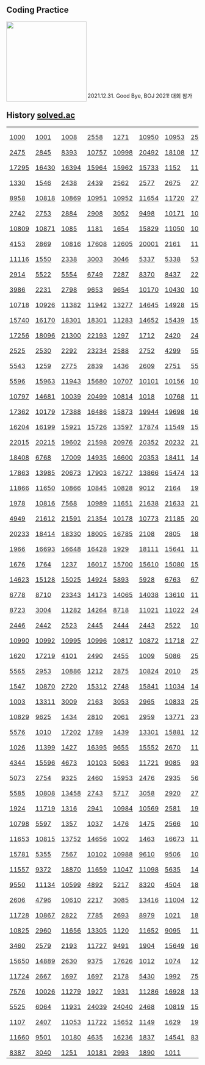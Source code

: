 ## Coding Practice

<img align='left' src="http://mazassumnida.wtf/api/v2/generate_badge?boj=ket0804" height="210">
</br></br></br></br></br></br></br></br></br></br>

2021.12.31. Good Bye, BOJ 2021! 대회 참가

## History <a href="https://solved.ac/profile/ket0804"> solved.ac

<table>
<tr>
   <td>
      <a href="https://www.acmicpc.net/problem/1000">
          <img src="https://static.solved.ac/tier_small/1.svg" height="14">
          1000
      </a>
   </td>
   <td>
      <a href="https://www.acmicpc.net/problem/1001">
          <img src="https://static.solved.ac/tier_small/1.svg" height="14">
          1001
      </a>
   </td>
   <td>
      <a href="https://www.acmicpc.net/problem/1008">
          <img src="https://static.solved.ac/tier_small/1.svg" height="14">
          1008
      </a>
   </td>
   <td>
      <a href="https://www.acmicpc.net/problem/2558">
          <img src="https://static.solved.ac/tier_small/1.svg" height="14">
          2558
      </a>
   </td>
   <td>
      <a href="https://www.acmicpc.net/problem/1271">
          <img src="https://static.solved.ac/tier_small/1.svg" height="14">
          1271
      </a>
   </td>
   <td>
      <a href="https://www.acmicpc.net/problem/10950">
          <img src="https://static.solved.ac/tier_small/3.svg" height="14">
          10950
      </a>
   </td>
   <td>
      <a href="https://www.acmicpc.net/problem/10953">
          <img src="https://static.solved.ac/tier_small/4.svg" height="14">
          10953
      </a>
   </td>
   <td>
      <a href="https://www.acmicpc.net/problem/2557">
          <img src="https://static.solved.ac/tier_small/1.svg" height="14">
          2557
      </a>
   </td>
</tr>
<tr>
   <td>
      <a href="https://www.acmicpc.net/problem/2475">
          <img src="https://static.solved.ac/tier_small/1.svg" height="14">
          2475
      </a>
   </td>
   <td>
      <a href="https://www.acmicpc.net/problem/2845">
          <img src="https://static.solved.ac/tier_small/1.svg" height="14">
          2845
      </a>
   </td>
   <td>
      <a href="https://www.acmicpc.net/problem/8393">
          <img src="https://static.solved.ac/tier_small/1.svg" height="14">
          8393
      </a>
   </td>
   <td>
      <a href="https://www.acmicpc.net/problem/10757">
          <img src="https://static.solved.ac/tier_small/1.svg" height="14">
          10757
      </a>
   </td>
   <td>
      <a href="https://www.acmicpc.net/problem/10998">
          <img src="https://static.solved.ac/tier_small/1.svg" height="14">
          10998
      </a>
   </td>
   <td>
      <a href="https://www.acmicpc.net/problem/20492">
          <img src="https://static.solved.ac/tier_small/1.svg" height="14">
          20492
      </a>
   </td>
   <td>
      <a href="https://www.acmicpc.net/problem/18108">
          <img src="https://static.solved.ac/tier_small/1.svg" height="14">
          18108
      </a>
   </td>
   <td>
      <a href="https://www.acmicpc.net/problem/17496">
          <img src="https://static.solved.ac/tier_small/1.svg" height="14">
          17496
      </a>
   </td>
</tr>
<tr>
   <td>
      <a href="https://www.acmicpc.net/problem/17295">
          <img src="https://static.solved.ac/tier_small/1.svg" height="14">
          17295
      </a>
   </td>
   <td>
      <a href="https://www.acmicpc.net/problem/16430">
          <img src="https://static.solved.ac/tier_small/1.svg" height="14">
          16430
      </a>
   </td>
   <td>
      <a href="https://www.acmicpc.net/problem/16394">
          <img src="https://static.solved.ac/tier_small/1.svg" height="14">
          16394
      </a>
   </td>
   <td>
      <a href="https://www.acmicpc.net/problem/15964">
          <img src="https://static.solved.ac/tier_small/1.svg" height="14">
          15964
      </a>
   </td>
   <td>
      <a href="https://www.acmicpc.net/problem/15962">
          <img src="https://static.solved.ac/tier_small/1.svg" height="14">
          15962
      </a>
   </td>
   <td>
      <a href="https://www.acmicpc.net/problem/15733">
          <img src="https://static.solved.ac/tier_small/1.svg" height="14">
          15733
      </a>
   </td>
   <td>
      <a href="https://www.acmicpc.net/problem/1152">
          <img src="https://static.solved.ac/tier_small/4.svg" height="14">
          1152
      </a>
   </td>
   <td>
      <a href="https://www.acmicpc.net/problem/1157">
          <img src="https://static.solved.ac/tier_small/5.svg" height="14">
          1157
      </a>
   </td>
</tr>
 <tr>
   <td>
      <a href="https://www.acmicpc.net/problem/1330">
          <img src="https://static.solved.ac/tier_small/2.svg" height="14">
          1330
      </a>
   </td>
   <td>
      <a href="https://www.acmicpc.net/problem/1546">
          <img src="https://static.solved.ac/tier_small/5.svg" height="14">
          1546
      </a>
   </td>
   <td>
      <a href="https://www.acmicpc.net/problem/2438">
          <img src="https://static.solved.ac/tier_small/3.svg" height="14">
          2438
      </a>
   </td>
   <td>
      <a href="https://www.acmicpc.net/problem/2439">
          <img src="https://static.solved.ac/tier_small/3.svg" height="14">
          2439
      </a>
   </td>
   <td>
      <a href="https://www.acmicpc.net/problem/2562">
          <img src="https://static.solved.ac/tier_small/4.svg" height="14">
          2562
      </a>
   </td>
   <td>
      <a href="https://www.acmicpc.net/problem/2577">
          <img src="https://static.solved.ac/tier_small/4.svg" height="14">
          2577
      </a>
   </td>
   <td>
      <a href="https://www.acmicpc.net/problem/2675">
          <img src="https://static.solved.ac/tier_small/4.svg" height="14">
          2675
      </a>
   </td>
   <td>
      <a href="https://www.acmicpc.net/problem/2739">
          <img src="https://static.solved.ac/tier_small/3.svg" height="14">
          2739
      </a>
   </td>
</tr>
<tr>
   <td>
      <a href="https://www.acmicpc.net/problem/8958">
          <img src="https://static.solved.ac/tier_small/4.svg" height="14">
          8958
      </a>
   </td>
   <td>
      <a href="https://www.acmicpc.net/problem/10818">
          <img src="https://static.solved.ac/tier_small/3.svg" height="14">
          10818
      </a>
   </td>
   <td>
      <a href="https://www.acmicpc.net/problem/10869">
          <img src="https://static.solved.ac/tier_small/1.svg" height="14">
          10869
      </a>
   </td>
   <td>
      <a href="https://www.acmicpc.net/problem/10951">
          <img src="https://static.solved.ac/tier_small/3.svg" height="14">
          10951
      </a>
   </td>
   <td>
      <a href="https://www.acmicpc.net/problem/10952">
          <img src="https://static.solved.ac/tier_small/3.svg" height="14">
          10952
      </a>
   </td>
   <td>
      <a href="https://www.acmicpc.net/problem/11654">
          <img src="https://static.solved.ac/tier_small/1.svg" height="14">
          11654
      </a>
   </td>
   <td>
      <a href="https://www.acmicpc.net/problem/11720">
          <img src="https://static.solved.ac/tier_small/4.svg" height="14">
          11720
      </a>
   </td>
   <td>
      <a href="https://www.acmicpc.net/problem/2741">
          <img src="https://static.solved.ac/tier_small/3.svg" height="14">
          2741
      </a>
   </td>
</tr>
<tr>
   <td>
      <a href="https://www.acmicpc.net/problem/2742">
          <img src="https://static.solved.ac/tier_small/3.svg" height="14">
          2742
      </a>
   </td>
   <td>
      <a href="https://www.acmicpc.net/problem/2753">
          <img src="https://static.solved.ac/tier_small/2.svg" height="14">
          2753
      </a>
   </td>
   <td>
      <a href="https://www.acmicpc.net/problem/2884">
          <img src="https://static.solved.ac/tier_small/3.svg" height="14">
          2884
      </a>
   </td>
   <td>
      <a href="https://www.acmicpc.net/problem/2908">
          <img src="https://static.solved.ac/tier_small/4.svg" height="14">
          2908
      </a>
   </td>
   <td>
      <a href="https://www.acmicpc.net/problem/3052">
          <img src="https://static.solved.ac/tier_small/4.svg" height="14">
          3052
      </a>
   </td>
   <td>
      <a href="https://www.acmicpc.net/problem/9498">
          <img src="https://static.solved.ac/tier_small/2.svg" height="14">
          9498
      </a>
   </td>
   <td>
      <a href="https://www.acmicpc.net/problem/10171">
          <img src="https://static.solved.ac/tier_small/1.svg" height="14">
          10171
      </a>
   </td>
   <td>
      <a href="https://www.acmicpc.net/problem/10172">
          <img src="https://static.solved.ac/tier_small/1.svg" height="14">
          10172
      </a>
   </td>
</tr>
<tr>
   <td>
      <a href="https://www.acmicpc.net/problem/10809">
          <img src="https://static.solved.ac/tier_small/4.svg" height="14">
          10809
      </a>
   </td>
   <td>
      <a href="https://www.acmicpc.net/problem/10871">
          <img src="https://static.solved.ac/tier_small/3.svg" height="14">
          10871
      </a>
   </td>
   <td>
      <a href="https://www.acmicpc.net/problem/1085">
          <img src="https://static.solved.ac/tier_small/3.svg" height="14">
          1085
      </a>
   </td>
   <td>
      <a href="https://www.acmicpc.net/problem/1181">
          <img src="https://static.solved.ac/tier_small/6.svg" height="14">
          1181
      </a>
   </td>
   <td>
      <a href="https://www.acmicpc.net/problem/1654">
          <img src="https://static.solved.ac/tier_small/8.svg" height="14">
          1654
      </a>
   </td>
   <td>
      <a href="https://www.acmicpc.net/problem/15829">
          <img src="https://static.solved.ac/tier_small/4.svg" height="14">
          15829
      </a>
   </td>
   <td>
      <a href="https://www.acmicpc.net/problem/11050">
          <img src="https://static.solved.ac/tier_small/5.svg" height="14">
          11050
      </a>
   </td>
   <td>
      <a href="https://www.acmicpc.net/problem/10250">
          <img src="https://static.solved.ac/tier_small/3.svg" height="14">
          10250
      </a>
   </td>
</tr>
<tr>
   <td>
      <a href="https://www.acmicpc.net/problem/4153">
          <img src="https://static.solved.ac/tier_small/3.svg" height="14">
          4153
      </a>
   </td>
   <td>
      <a href="https://www.acmicpc.net/problem/2869">
          <img src="https://static.solved.ac/tier_small/5.svg" height="14">
          2869
      </a>
   </td>
   <td>
      <a href="https://www.acmicpc.net/problem/10816">
          <img src="https://static.solved.ac/tier_small/7.svg" height="14">
          10816
      </a>
   </td>
   <td>
      <a href="https://www.acmicpc.net/problem/17608">
          <img src="https://static.solved.ac/tier_small/4.svg" height="14">
          17608
      </a>
   </td>
   <td>
      <a href="https://www.acmicpc.net/problem/12605">
          <img src="https://static.solved.ac/tier_small/5.svg" height="14">
          12605
      </a>
   </td>
   <td>
      <a href="https://www.acmicpc.net/problem/20001">
          <img src="https://static.solved.ac/tier_small/5.svg" height="14">
          20001
      </a>
   </td>
   <td>
      <a href="https://www.acmicpc.net/problem/2161">
          <img src="https://static.solved.ac/tier_small/4.svg" height="14">
          2161
      </a>
   </td>
   <td>
      <a href="https://www.acmicpc.net/problem/1158">
          <img src="https://static.solved.ac/tier_small/6.svg" height="14">
          1158
      </a>
   </td>
</tr>
<tr>
   <td>
      <a href="https://www.acmicpc.net/problem/11116">
          <img src="https://static.solved.ac/tier_small/6.svg" height="14">
          11116
      </a>
   </td>
   <td>
      <a href="https://www.acmicpc.net/problem/1550">
          <img src="https://static.solved.ac/tier_small/1.svg" height="14">
          1550
      </a>
   </td>
   <td>
      <a href="https://www.acmicpc.net/problem/2338">
          <img src="https://static.solved.ac/tier_small/1.svg" height="14">
          2338
      </a>
   </td>
   <td>
      <a href="https://www.acmicpc.net/problem/3003">
          <img src="https://static.solved.ac/tier_small/1.svg" height="14">
          3003
      </a>
   </td>
   <td>
      <a href="https://www.acmicpc.net/problem/3046">
          <img src="https://static.solved.ac/tier_small/1.svg" height="14">
          3046
      </a>
   </td>
   <td>
      <a href="https://www.acmicpc.net/problem/5337">
          <img src="https://static.solved.ac/tier_small/1.svg" height="14">
          5337
      </a>
   </td>
   <td>
      <a href="https://www.acmicpc.net/problem/5338">
          <img src="https://static.solved.ac/tier_small/1.svg" height="14">
          5338
      </a>
   </td>
   <td>
      <a href="https://www.acmicpc.net/problem/5339">
          <img src="https://static.solved.ac/tier_small/1.svg" height="14">
          5339
      </a>
   </td>
</tr>
<tr>
   <td>
      <a href="https://www.acmicpc.net/problem/2914">
          <img src="https://static.solved.ac/tier_small/1.svg" height="14">
          2914 
      </a>
   </td>
   <td>
      <a href="https://www.acmicpc.net/problem/5522">
          <img src="https://static.solved.ac/tier_small/1.svg" height="14">
          5522 
      </a>
   </td>
   <td>
      <a href="https://www.acmicpc.net/problem/5554">
          <img src="https://static.solved.ac/tier_small/1.svg" height="14">
          5554 
      </a>
   </td>
   <td>
      <a href="https://www.acmicpc.net/problem/6749">
          <img src="https://static.solved.ac/tier_small/1.svg" height="14">
          6749 
      </a>
   </td>
   <td>
      <a href="https://www.acmicpc.net/problem/7287">
          <img src="https://static.solved.ac/tier_small/1.svg" height="14">
          7287 
      </a>
   </td>
   <td>
      <a href="https://www.acmicpc.net/problem/8370">
          <img src="https://static.solved.ac/tier_small/1.svg" height="14">
          8370 
      </a>
   </td>
   <td>
      <a href="https://www.acmicpc.net/problem/8437">
          <img src="https://static.solved.ac/tier_small/1.svg" height="14">
          8437 
      </a>
   </td>
   <td>
      <a href="https://www.acmicpc.net/problem/22403">
          <img src="https://static.solved.ac/tier_small/5.svg" height="14">
          22403 
      </a>
   </td>
</tr>
<tr>
   <td>
      <a href="https://www.acmicpc.net/problem/3986">
          <img src="https://static.solved.ac/tier_small/7.svg" height="14">
          3986 
      </a>
   </td>
   <td>
      <a href="https://www.acmicpc.net/problem/2231">
          <img src="https://static.solved.ac/tier_small/4.svg" height="14">
          2231 
      </a>
   </td>
   <td>
      <a href="https://www.acmicpc.net/problem/2798">
          <img src="https://static.solved.ac/tier_small/4.svg" height="14">
          2798 
      </a>
   </td>
   <td>
      <a href="https://www.acmicpc.net/problem/9653">
          <img src="https://static.solved.ac/tier_small/1.svg" height="14">
          9653 
      </a>
   </td>
   <td>
      <a href="https://www.acmicpc.net/problem/9654">
          <img src="https://static.solved.ac/tier_small/1.svg" height="14">
          9654 
      </a>
   </td>
   <td>
      <a href="https://www.acmicpc.net/problem/10170">
          <img src="https://static.solved.ac/tier_small/1.svg" height="14">
          10170 
      </a>
   </td>
   <td>
      <a href="https://www.acmicpc.net/problem/10430">
          <img src="https://static.solved.ac/tier_small/1.svg" height="14">
          10430 
      </a>
   </td>
   <td>
      <a href="https://www.acmicpc.net/problem/10699">
          <img src="https://static.solved.ac/tier_small/1.svg" height="14">
          10699 
      </a>
   </td>
</tr>
<tr>
   <td>
      <a href="https://www.acmicpc.net/problem/10718">
          <img src="https://static.solved.ac/tier_small/1.svg" height="14">
          10718 
      </a>
   </td>
   <td>
      <a href="https://www.acmicpc.net/problem/10926">
          <img src="https://static.solved.ac/tier_small/1.svg" height="14">
          10926 
      </a>
   </td>
   <td>
      <a href="https://www.acmicpc.net/problem/11382">
          <img src="https://static.solved.ac/tier_small/1.svg" height="14">
          11382 
      </a>
   </td>
   <td>
      <a href="https://www.acmicpc.net/problem/11942">
          <img src="https://static.solved.ac/tier_small/1.svg" height="14">
          11942 
      </a>
   </td>
   <td>
      <a href="https://www.acmicpc.net/problem/13277">
          <img src="https://static.solved.ac/tier_small/1.svg" height="14">
          13277 
      </a>
   </td>
   <td>
      <a href="https://www.acmicpc.net/problem/14645">
          <img src="https://static.solved.ac/tier_small/1.svg" height="14">
          14645 
      </a>
   </td>
   <td>
      <a href="https://www.acmicpc.net/problem/14928">
          <img src="https://static.solved.ac/tier_small/1.svg" height="14">
          14928 
      </a>
   </td>
   <td>
      <a href="https://www.acmicpc.net/problem/15727">
          <img src="https://static.solved.ac/tier_small/1.svg" height="14">
          15727 
      </a>
   </td>
</tr>
<tr>
   <td>
      <a href="https://www.acmicpc.net/problem/15740">
          <img src="https://static.solved.ac/tier_small/1.svg" height="14">
          15740 
      </a>
   </td>
   <td>
      <a href="https://www.acmicpc.net/problem/16170">
          <img src="https://static.solved.ac/tier_small/1.svg" height="14">
          16170 
      </a>
   </td>
   <td>
      <a href="https://www.acmicpc.net/problem/18301">
          <img src="https://static.solved.ac/tier_small/1.svg" height="14">
          18301 
      </a>
   </td>
   <td>
      <a href="https://www.acmicpc.net/problem/20254">
          <img src="https://static.solved.ac/tier_small/1.svg" height="14">
          18301 
      </a>
   </td>
   <td>
      <a href="https://www.acmicpc.net/problem/11283">
          <img src="https://static.solved.ac/tier_small/1.svg" height="14">
          11283 
      </a>
   </td>
   <td>
      <a href="https://www.acmicpc.net/problem/14652">
          <img src="https://static.solved.ac/tier_small/1.svg" height="14">
          14652 
      </a>
   </td>
   <td>
      <a href="https://www.acmicpc.net/problem/15439">
          <img src="https://static.solved.ac/tier_small/1.svg" height="14">
          15439 
      </a>
   </td>
   <td>
      <a href="https://www.acmicpc.net/problem/15894">
          <img src="https://static.solved.ac/tier_small/1.svg" height="14">
          15894 
      </a>
   </td>
</tr>
<tr>
   <td>
      <a href="https://www.acmicpc.net/problem/17256">
          <img src="https://static.solved.ac/tier_small/1.svg" height="14">
          17256 
      </a>
   </td>
   <td>
      <a href="https://www.acmicpc.net/problem/18096">
          <img src="https://static.solved.ac/tier_small/1.svg" height="14">
          18096 
      </a>
   </td>
   <td>
      <a href="https://www.acmicpc.net/problem/21300">
          <img src="https://static.solved.ac/tier_small/1.svg" height="14">
          21300 
      </a>
   </td>
   <td>
      <a href="https://www.acmicpc.net/problem/22193">
          <img src="https://static.solved.ac/tier_small/1.svg" height="14">
          22193 
      </a>
   </td>
   <td>
      <a href="https://www.acmicpc.net/problem/1297">
          <img src="https://static.solved.ac/tier_small/2.svg" height="14">
          1297 
      </a>
   </td>
   <td>
      <a href="https://www.acmicpc.net/problem/1712">
          <img src="https://static.solved.ac/tier_small/2.svg" height="14">
          1712 
      </a>
   </td>
   <td>
      <a href="https://www.acmicpc.net/problem/2420">
          <img src="https://static.solved.ac/tier_small/2.svg" height="14">
          2420 
      </a>
   </td>
   <td>
      <a href="https://www.acmicpc.net/problem/2480">
          <img src="https://static.solved.ac/tier_small/2.svg" height="14">
          2480 
      </a>
   </td>
</tr>
<tr>
   <td>
      <a href="https://www.acmicpc.net/problem/2525">
          <img src="https://static.solved.ac/tier_small/2.svg" height="14">
          2525 
      </a>
   </td>
   <td>
      <a href="https://www.acmicpc.net/problem/2530">
          <img src="https://static.solved.ac/tier_small/2.svg" height="14">
          2530 
      </a>
   </td>
   <td>
      <a href="https://www.acmicpc.net/problem/2292">
          <img src="https://static.solved.ac/tier_small/4.svg" height="14">
          2292 
      </a>
   </td>
   <td>
      <a href="https://www.acmicpc.net/problem/23234">
          <img src="https://static.solved.ac/tier_small/1.svg" height="14">
          23234 
      </a>
   </td>
   <td>
      <a href="https://www.acmicpc.net/problem/2588">
          <img src="https://static.solved.ac/tier_small/2.svg" height="14">
          2588 
      </a>
   </td>
   <td>
      <a href="https://www.acmicpc.net/problem/2752">
          <img src="https://static.solved.ac/tier_small/2.svg" height="14">
          2752 
      </a>
   </td>
   <td>
      <a href="https://www.acmicpc.net/problem/4299">
          <img src="https://static.solved.ac/tier_small/2.svg" height="14">
          4299 
      </a>
   </td>
   <td>
      <a href="https://www.acmicpc.net/problem/5532">
          <img src="https://static.solved.ac/tier_small/2.svg" height="14">
          5532 
      </a>
   </td>
</tr>
<tr>
   <td>
      <a href="https://www.acmicpc.net/problem/5543">
          <img src="https://static.solved.ac/tier_small/2.svg" height="14">
          5543 
      </a>
   </td>
   <td>
      <a href="https://www.acmicpc.net/problem/1259">
          <img src="https://static.solved.ac/tier_small/5.svg" height="14">
          1259 
      </a>
   </td>
   <td>
      <a href="https://www.acmicpc.net/problem/2775">
          <img src="https://static.solved.ac/tier_small/4.svg" height="14">
          2775 
      </a>
   </td>
   <td>
      <a href="https://www.acmicpc.net/problem/2839">
          <img src="https://static.solved.ac/tier_small/5.svg" height="14">
          2839 
      </a>
   </td>
   <td>
      <a href="https://www.acmicpc.net/problem/1436">
          <img src="https://static.solved.ac/tier_small/6.svg" height="14">
          1436 
      </a>
   </td>
   <td>
      <a href="https://www.acmicpc.net/problem/2609">
          <img src="https://static.solved.ac/tier_small/6.svg" height="14">
          2609 
      </a>
   </td>
   <td>
      <a href="https://www.acmicpc.net/problem/2751">
          <img src="https://static.solved.ac/tier_small/6.svg" height="14">
          2751 
      </a>
   </td>
   <td>
      <a href="https://www.acmicpc.net/problem/5575">
          <img src="https://static.solved.ac/tier_small/2.svg" height="14">
          5575 
      </a>
   </td>
</tr>
<tr>
   <td>
      <a href="https://www.acmicpc.net/problem/5596">
          <img src="https://static.solved.ac/tier_small/2.svg" height="14">
          5596 
      </a>
   </td>
   <td>
      <a href="https://www.acmicpc.net/problem/15963">
          <img src="https://static.solved.ac/tier_small/2.svg" height="14">
          15963 
      </a>
   </td>
   <td>
      <a href="https://www.acmicpc.net/problem/11943">
          <img src="https://static.solved.ac/tier_small/2.svg" height="14">
          11943 
      </a>
   </td>
   <td>
      <a href="https://www.acmicpc.net/problem/15680">
          <img src="https://static.solved.ac/tier_small/2.svg" height="14">
          15680 
      </a>
   </td>
   <td>
      <a href="https://www.acmicpc.net/problem/10707">
          <img src="https://static.solved.ac/tier_small/2.svg" height="14">
          10707 
      </a>
   </td>
   <td>
      <a href="https://www.acmicpc.net/problem/10101">
          <img src="https://static.solved.ac/tier_small/2.svg" height="14">
          10101 
      </a>
   </td>
   <td>
      <a href="https://www.acmicpc.net/problem/10156">
          <img src="https://static.solved.ac/tier_small/2.svg" height="14">
          10156 
      </a>
   </td>
   <td>
      <a href="https://www.acmicpc.net/problem/10162">
          <img src="https://static.solved.ac/tier_small/2.svg" height="14">
          10162 
      </a>
   </td>
</tr>
<tr>
   <td>
      <a href="https://www.acmicpc.net/problem/10797">
          <img src="https://static.solved.ac/tier_small/2.svg" height="14">
          10797 
      </a>
   </td>
   <td>
      <a href="https://www.acmicpc.net/problem/14681">
          <img src="https://static.solved.ac/tier_small/2.svg" height="14">
          14681 
      </a>
   </td>
   <td>
      <a href="https://www.acmicpc.net/problem/10039">
          <img src="https://static.solved.ac/tier_small/2.svg" height="14">
          10039 
      </a>
   </td>
   <td>
      <a href="https://www.acmicpc.net/problem/20499">
          <img src="https://static.solved.ac/tier_small/2.svg" height="14">
          20499 
      </a>
   </td>
   <td>
      <a href="https://www.acmicpc.net/problem/10814">
          <img src="https://static.solved.ac/tier_small/6.svg" height="14">
          10814 
      </a>
   </td>
   <td>
      <a href="https://www.acmicpc.net/problem/1018">
          <img src="https://static.solved.ac/tier_small/6.svg" height="14">
          1018 
      </a>
   </td>
   <td>
      <a href="https://www.acmicpc.net/problem/10768">
          <img src="https://static.solved.ac/tier_small/2.svg" height="14">
          10768 
      </a>
   </td>
   <td>
      <a href="https://www.acmicpc.net/problem/11948">
          <img src="https://static.solved.ac/tier_small/2.svg" height="14">
          11948 
      </a>
   </td>
</tr>
<tr>
   <td>
      <a href="https://www.acmicpc.net/problem/17362">
          <img src="https://static.solved.ac/tier_small/2.svg" height="14">
          17362 
      </a>
   </td>
   <td>
      <a href="https://www.acmicpc.net/problem/10179">
          <img src="https://static.solved.ac/tier_small/2.svg" height="14">
          10179 
      </a>
   </td>
   <td>
      <a href="https://www.acmicpc.net/problem/17388">
          <img src="https://static.solved.ac/tier_small/2.svg" height="14">
          17388 
      </a>
   </td>
   <td>
      <a href="https://www.acmicpc.net/problem/16486">
          <img src="https://static.solved.ac/tier_small/2.svg" height="14">
          16486 
      </a>
   </td>
   <td>
      <a href="https://www.acmicpc.net/problem/15873">
          <img src="https://static.solved.ac/tier_small/2.svg" height="14">
          15873 
      </a>
   </td>
   <td>
      <a href="https://www.acmicpc.net/problem/19944">
          <img src="https://static.solved.ac/tier_small/2.svg" height="14">
          19944 
      </a>
   </td>
   <td>
      <a href="https://www.acmicpc.net/problem/19698">
          <img src="https://static.solved.ac/tier_small/2.svg" height="14">
          19698 
      </a>
   </td>
   <td>
      <a href="https://www.acmicpc.net/problem/16431">
          <img src="https://static.solved.ac/tier_small/2.svg" height="14">
          16431 
      </a>
   </td>
</tr>  
<tr>
   <td>
      <a href="https://www.acmicpc.net/problem/16204">
          <img src="https://static.solved.ac/tier_small/2.svg" height="14">
          16204 
      </a>
   </td>
   <td>
      <a href="https://www.acmicpc.net/problem/16199">
          <img src="https://static.solved.ac/tier_small/2.svg" height="14">
          16199 
      </a>
   </td>
   <td>
      <a href="https://www.acmicpc.net/problem/15921">
          <img src="https://static.solved.ac/tier_small/2.svg" height="14">
          15921 
      </a>
   </td>
   <td>
      <a href="https://www.acmicpc.net/problem/15726">
          <img src="https://static.solved.ac/tier_small/2.svg" height="14">
          15726 
      </a>
   </td>
   <td>
      <a href="https://www.acmicpc.net/problem/13597">
          <img src="https://static.solved.ac/tier_small/2.svg" height="14">
          13597 
      </a>
   </td>
   <td>
      <a href="https://www.acmicpc.net/problem/17874">
          <img src="https://static.solved.ac/tier_small/2.svg" height="14">
          17874 
      </a>
   </td>
   <td>
      <a href="https://www.acmicpc.net/problem/11549">
          <img src="https://static.solved.ac/tier_small/2.svg" height="14">
          11549 
      </a>
   </td>
   <td>
      <a href="https://www.acmicpc.net/problem/15059">
          <img src="https://static.solved.ac/tier_small/2.svg" height="14">
          15059 
      </a>
   </td>
</tr>     
<tr>
   <td>
      <a href="https://www.acmicpc.net/problem/22015">
          <img src="https://static.solved.ac/tier_small/2.svg" height="14">
          22015 
      </a>
   </td>
   <td>
      <a href="https://www.acmicpc.net/problem/20215">
          <img src="https://static.solved.ac/tier_small/2.svg" height="14">
          20215 
      </a>
   </td>
   <td>
      <a href="https://www.acmicpc.net/problem/19602">
          <img src="https://static.solved.ac/tier_small/2.svg" height="14">
          19602 
      </a>
   </td>
   <td>
      <a href="https://www.acmicpc.net/problem/21598">
          <img src="https://static.solved.ac/tier_small/2.svg" height="14">
          21598 
      </a>
   </td>
   <td>
      <a href="https://www.acmicpc.net/problem/20976">
          <img src="https://static.solved.ac/tier_small/2.svg" height="14">
          20976 
      </a>
   </td>
   <td>
      <a href="https://www.acmicpc.net/problem/20352">
          <img src="https://static.solved.ac/tier_small/2.svg" height="14">
          20352 
      </a>
   </td>
   <td>
      <a href="https://www.acmicpc.net/problem/20232">
          <img src="https://static.solved.ac/tier_small/2.svg" height="14">
          20232 
      </a>
   </td>
   <td>
      <a href="https://www.acmicpc.net/problem/21335">
          <img src="https://static.solved.ac/tier_small/2.svg" height="14">
          21335 
      </a>
   </td>
</tr>     
<tr>
   <td>
      <a href="https://www.acmicpc.net/problem/18408">
          <img src="https://static.solved.ac/tier_small/2.svg" height="14">
          18408 
      </a>
   </td>
   <td>
      <a href="https://www.acmicpc.net/problem/6768">
          <img src="https://static.solved.ac/tier_small/2.svg" height="14">
          6768 
      </a>
   </td>
   <td>
      <a href="https://www.acmicpc.net/problem/17009">
          <img src="https://static.solved.ac/tier_small/2.svg" height="14">
          17009 
      </a>
   </td>
   <td>
      <a href="https://www.acmicpc.net/problem/14935">
          <img src="https://static.solved.ac/tier_small/2.svg" height="14">
          14935 
      </a>
   </td>
   <td>
      <a href="https://www.acmicpc.net/problem/16600">
          <img src="https://static.solved.ac/tier_small/2.svg" height="14">
          16600 
      </a>
   </td>
   <td>
      <a href="https://www.acmicpc.net/problem/20353">
          <img src="https://static.solved.ac/tier_small/2.svg" height="14">
          20353 
      </a>
   </td>
   <td>
      <a href="https://www.acmicpc.net/problem/18411">
          <img src="https://static.solved.ac/tier_small/2.svg" height="14">
          18411 
      </a>
   </td>
   <td>
      <a href="https://www.acmicpc.net/problem/14470">
          <img src="https://static.solved.ac/tier_small/2.svg" height="14">
          14470 
      </a>
   </td>
</tr>    
<tr>
   <td>
      <a href="https://www.acmicpc.net/problem/17863">
          <img src="https://static.solved.ac/tier_small/2.svg" height="14">
          17863 
      </a>
   </td>
   <td>
      <a href="https://www.acmicpc.net/problem/13985">
          <img src="https://static.solved.ac/tier_small/2.svg" height="14">
          13985 
      </a>
   </td>
   <td>
      <a href="https://www.acmicpc.net/problem/20673">
          <img src="https://static.solved.ac/tier_small/2.svg" height="14">
          20673 
      </a>
   </td>
   <td>
      <a href="https://www.acmicpc.net/problem/17903">
          <img src="https://static.solved.ac/tier_small/2.svg" height="14">
          17903 
      </a>
   </td>
   <td>
      <a href="https://www.acmicpc.net/problem/16727">
          <img src="https://static.solved.ac/tier_small/2.svg" height="14">
          16727 
      </a>
   </td>
   <td>
      <a href="https://www.acmicpc.net/problem/13866">
          <img src="https://static.solved.ac/tier_small/2.svg" height="14">
          13866 
      </a>
   </td>
   <td>
      <a href="https://www.acmicpc.net/problem/15474">
          <img src="https://static.solved.ac/tier_small/2.svg" height="14">
          15474 
      </a>
   </td>
   <td>
      <a href="https://www.acmicpc.net/problem/13136">
          <img src="https://static.solved.ac/tier_small/2.svg" height="14">
          13136 
      </a>
   </td>
</tr>
<tr>
   <td>
      <a href="https://www.acmicpc.net/problem/11866">
          <img src="https://static.solved.ac/tier_small/7.svg" height="14">
          11866 
      </a>
   </td>
   <td>
      <a href="https://www.acmicpc.net/problem/11650">
          <img src="https://static.solved.ac/tier_small/6.svg" height="14">
          11650 
      </a>
   </td>
   <td>
      <a href="https://www.acmicpc.net/problem/10866">
          <img src="https://static.solved.ac/tier_small/7.svg" height="14">
          10866 
      </a>
   </td>
   <td>
      <a href="https://www.acmicpc.net/problem/10845">
          <img src="https://static.solved.ac/tier_small/7.svg" height="14">
          10845 
      </a>
   </td>
   <td>
      <a href="https://www.acmicpc.net/problem/10828">
          <img src="https://static.solved.ac/tier_small/7.svg" height="14">
          10828 
      </a>
   </td>
   <td>
      <a href="https://www.acmicpc.net/problem/9012">
          <img src="https://static.solved.ac/tier_small/7.svg" height="14">
          9012 
      </a>
   </td>
   <td>
      <a href="https://www.acmicpc.net/problem/2164">
          <img src="https://static.solved.ac/tier_small/7.svg" height="14">
          2164 
      </a>
   </td>
   <td>
      <a href="https://www.acmicpc.net/problem/1920">
          <img src="https://static.solved.ac/tier_small/7.svg" height="14">
          1920 
      </a>
   </td>
</tr>
<tr>
   <td>
      <a href="https://www.acmicpc.net/problem/1978">
          <img src="https://static.solved.ac/tier_small/7.svg" height="14">
          1978 
      </a>
   </td>
   <td>
      <a href="https://www.acmicpc.net/problem/10816">
          <img src="https://static.solved.ac/tier_small/7.svg" height="14">
          10816 
      </a>
   </td>
   <td>
      <a href="https://www.acmicpc.net/problem/7568">
          <img src="https://static.solved.ac/tier_small/6.svg" height="14">
          7568 
      </a>
   </td>
   <td>
      <a href="https://www.acmicpc.net/problem/10989">
          <img src="https://static.solved.ac/tier_small/6.svg" height="14">
          10989 
      </a>
   </td>
   <td>
      <a href="https://www.acmicpc.net/problem/11651">
          <img src="https://static.solved.ac/tier_small/6.svg" height="14">
          11651 
      </a>
   </td>
   <td>
      <a href="https://www.acmicpc.net/problem/21638">
          <img src="https://static.solved.ac/tier_small/2.svg" height="14">
          21638 
      </a>
   </td>
   <td>
      <a href="https://www.acmicpc.net/problem/21633">
          <img src="https://static.solved.ac/tier_small/2.svg" height="14">
          21633 
      </a>
   </td>
   <td>
      <a href="https://www.acmicpc.net/problem/21631">
          <img src="https://static.solved.ac/tier_small/2.svg" height="14">
          21631 
      </a>
   </td>
</tr>    
<tr>
   <td>
      <a href="https://www.acmicpc.net/problem/4949">
          <img src="https://static.solved.ac/tier_small/7.svg" height="14">
          4949 
      </a>
   </td>
   <td>
      <a href="https://www.acmicpc.net/problem/21612">
          <img src="https://static.solved.ac/tier_small/2.svg" height="14">
          21612 
      </a>
   </td>
   <td>
      <a href="https://www.acmicpc.net/problem/21591">
          <img src="https://static.solved.ac/tier_small/2.svg" height="14">
          21591 
      </a>
   </td>
   <td>
      <a href="https://www.acmicpc.net/problem/21354">
          <img src="https://static.solved.ac/tier_small/2.svg" height="14">
          21354 
      </a>
   </td>
   <td>
      <a href="https://www.acmicpc.net/problem/10178">
          <img src="https://static.solved.ac/tier_small/3.svg" height="14">
          10178 
      </a>
   </td>
   <td>
      <a href="https://www.acmicpc.net/problem/10773">
          <img src="https://static.solved.ac/tier_small/7.svg" height="14">
          10773 
      </a>
   </td>
   <td>
      <a href="https://www.acmicpc.net/problem/21185">
          <img src="https://static.solved.ac/tier_small/2.svg" height="14">
          21185 
      </a>
   </td>
   <td>
      <a href="https://www.acmicpc.net/problem/20839">
          <img src="https://static.solved.ac/tier_small/2.svg" height="14">
          20839 
      </a>
   </td>
</tr>   
<tr>
   <td>
      <a href="https://www.acmicpc.net/problem/20233">
          <img src="https://static.solved.ac/tier_small/2.svg" height="14">
          20233 
      </a>
   </td>
   <td>
      <a href="https://www.acmicpc.net/problem/18414">
          <img src="https://static.solved.ac/tier_small/2.svg" height="14">
          18414 
      </a>
   </td>
   <td>
      <a href="https://www.acmicpc.net/problem/18330">
          <img src="https://static.solved.ac/tier_small/2.svg" height="14">
          18330 
      </a>
   </td>
   <td>
      <a href="https://www.acmicpc.net/problem/18005">
          <img src="https://static.solved.ac/tier_small/2.svg" height="14">
          18005 
      </a>
   </td>
   <td>
      <a href="https://www.acmicpc.net/problem/16785">
          <img src="https://static.solved.ac/tier_small/2.svg" height="14">
          16785 
      </a>
   </td>
   <td>
      <a href="https://www.acmicpc.net/problem/2108">
          <img src="https://static.solved.ac/tier_small/7.svg" height="14">
          2108 
      </a>
   </td>
   <td>
      <a href="https://www.acmicpc.net/problem/2805">
          <img src="https://static.solved.ac/tier_small/8.svg" height="14">
          2805 
      </a>
   </td>
   <td>
      <a href="https://www.acmicpc.net/problem/1874">
          <img src="https://static.solved.ac/tier_small/8.svg" height="14">
          1874 
      </a>
   </td>
</tr>     
<tr>
   <td>
      <a href="https://www.acmicpc.net/problem/1966">
          <img src="https://static.solved.ac/tier_small/8.svg" height="14">
          1966 
      </a>
   </td>
   <td>
      <a href="https://www.acmicpc.net/problem/16693">
          <img src="https://static.solved.ac/tier_small/2.svg" height="14">
          16693 
      </a>
   </td>
   <td>
      <a href="https://www.acmicpc.net/problem/16648">
          <img src="https://static.solved.ac/tier_small/2.svg" height="14">
          16648 
      </a>
   </td>
   <td>
      <a href="https://www.acmicpc.net/problem/16428">
          <img src="https://static.solved.ac/tier_small/2.svg" height="14">
          16428 
      </a>
   </td>
   <td>
      <a href="https://www.acmicpc.net/problem/1929">
          <img src="https://static.solved.ac/tier_small/9.svg" height="14">
          1929 
      </a>
   </td>
   <td>
      <a href="https://www.acmicpc.net/problem/18111">
          <img src="https://static.solved.ac/tier_small/8.svg" height="14">
          18111 
      </a>
   </td>
   <td>
      <a href="https://www.acmicpc.net/problem/15641">
          <img src="https://static.solved.ac/tier_small/0.svg" height="14">
          15641 
      </a>
   </td>
   <td>
      <a href="https://www.acmicpc.net/problem/11723">
          <img src="https://static.solved.ac/tier_small/6.svg" height="14">
          11723 
      </a>
   </td>
</tr>      
<tr>
   <td>
      <a href="https://www.acmicpc.net/problem/1676">
          <img src="https://static.solved.ac/tier_small/7.svg" height="14">
          1676 
      </a>
   </td>
   <td>
      <a href="https://www.acmicpc.net/problem/1764">
          <img src="https://static.solved.ac/tier_small/7.svg" height="14">
          1764 
      </a>
   </td>
   <td>
      <a href="https://www.acmicpc.net/problem/1237">
          <img src="https://static.solved.ac/tier_small/0.svg" height="14">
          1237 
      </a>
   </td>
   <td>
      <a href="https://www.acmicpc.net/problem/16017">
          <img src="https://static.solved.ac/tier_small/2.svg" height="14">
          16017 
      </a>
   </td>
   <td>
      <a href="https://www.acmicpc.net/problem/15700">
          <img src="https://static.solved.ac/tier_small/2.svg" height="14">
          15700 
      </a>
   </td>
   <td>
      <a href="https://www.acmicpc.net/problem/15610">
          <img src="https://static.solved.ac/tier_small/2.svg" height="14">
          15610 
      </a>
   </td>
   <td>
      <a href="https://www.acmicpc.net/problem/15080">
          <img src="https://static.solved.ac/tier_small/2.svg" height="14">
          15080 
      </a>
   </td>
   <td>
      <a href="https://www.acmicpc.net/problem/15051">
          <img src="https://static.solved.ac/tier_small/2.svg" height="14">
          15051 
      </a>
   </td>
</tr>     
<tr>
   <td>
      <a href="https://www.acmicpc.net/problem/14623">
          <img src="https://static.solved.ac/tier_small/2.svg" height="14">
          14623 
      </a>
   </td>
   <td>
      <a href="https://www.acmicpc.net/problem/15128">
          <img src="https://static.solved.ac/tier_small/2.svg" height="14">
          15128 
      </a>
   </td>
   <td>
      <a href="https://www.acmicpc.net/problem/15025">
          <img src="https://static.solved.ac/tier_small/2.svg" height="14">
          15025 
      </a>
   </td>
   <td>
      <a href="https://www.acmicpc.net/problem/14924">
          <img src="https://static.solved.ac/tier_small/2.svg" height="14">
          14924 
      </a>
   </td>
   <td>
      <a href="https://www.acmicpc.net/problem/5893">
          <img src="https://static.solved.ac/tier_small/2.svg" height="14">
          5893 
      </a>
   </td>
   <td>
      <a href="https://www.acmicpc.net/problem/5928">
          <img src="https://static.solved.ac/tier_small/2.svg" height="14">
          5928 
      </a>
   </td>
   <td>
      <a href="https://www.acmicpc.net/problem/6763">
          <img src="https://static.solved.ac/tier_small/2.svg" height="14">
          6763 
      </a>
   </td>
   <td>
      <a href="https://www.acmicpc.net/problem/6764">
          <img src="https://static.solved.ac/tier_small/2.svg" height="14">
          6764 
      </a>
   </td>
</tr>     
<tr>
   <td>
      <a href="https://www.acmicpc.net/problem/6778">
          <img src="https://static.solved.ac/tier_small/2.svg" height="14">
          6778 
      </a>
   </td>
   <td>
      <a href="https://www.acmicpc.net/problem/8710">
          <img src="https://static.solved.ac/tier_small/2.svg" height="14">
          8710 
      </a>
   </td>
   <td>
      <a href="https://www.acmicpc.net/problem/23343">
          <img src="https://static.solved.ac/tier_small/3.svg" height="14">
          23343 
      </a>
   </td>
   <td>
      <a href="https://www.acmicpc.net/problem/14173">
          <img src="https://static.solved.ac/tier_small/2.svg" height="14">
          14173 
      </a>
   </td>
   <td>
      <a href="https://www.acmicpc.net/problem/14065">
          <img src="https://static.solved.ac/tier_small/2.svg" height="14">
          14065 
      </a>
   </td>
   <td>
      <a href="https://www.acmicpc.net/problem/14038">
          <img src="https://static.solved.ac/tier_small/2.svg" height="14">
          14038 
      </a>
   </td>
   <td>
      <a href="https://www.acmicpc.net/problem/13610">
          <img src="https://static.solved.ac/tier_small/2.svg" height="14">
          13610 
      </a>
   </td>
   <td>
      <a href="https://www.acmicpc.net/problem/11466">
          <img src="https://static.solved.ac/tier_small/2.svg" height="14">
          11466 
      </a>
   </td>
</tr>     
<tr>
   <td>
      <a href="https://www.acmicpc.net/problem/8723">
          <img src="https://static.solved.ac/tier_small/2.svg" height="14">
          8723 
      </a>
   </td>
   <td>
      <a href="https://www.acmicpc.net/problem/3004">
          <img src="https://static.solved.ac/tier_small/2.svg" height="14">
          3004 
      </a>
   </td>
   <td>
      <a href="https://www.acmicpc.net/problem/11282">
          <img src="https://static.solved.ac/tier_small/2.svg" height="14">
          11282 
      </a>
   </td>
   <td>
      <a href="https://www.acmicpc.net/problem/14264">
          <img src="https://static.solved.ac/tier_small/2.svg" height="14">
          14264 
      </a>
   </td>
   <td>
      <a href="https://www.acmicpc.net/problem/8718">
          <img src="https://static.solved.ac/tier_small/2.svg" height="14">
          8718 
      </a>
   </td>
   <td>
      <a href="https://www.acmicpc.net/problem/11021">
          <img src="https://static.solved.ac/tier_small/3.svg" height="14">
          11021 
      </a>
   </td>
   <td>
      <a href="https://www.acmicpc.net/problem/11022">
          <img src="https://static.solved.ac/tier_small/3.svg" height="14">
          11022 
      </a>
   </td>
   <td>
      <a href="https://www.acmicpc.net/problem/2440">
          <img src="https://static.solved.ac/tier_small/3.svg" height="14">
          2440 
      </a>
   </td>
</tr>     
<tr>
   <td>
      <a href="https://www.acmicpc.net/problem/2446">
          <img src="https://static.solved.ac/tier_small/3.svg" height="14">
          2446 
      </a>
   </td>
   <td>
      <a href="https://www.acmicpc.net/problem/2442">
          <img src="https://static.solved.ac/tier_small/3.svg" height="14">
          2442 
      </a>
   </td>
   <td>
      <a href="https://www.acmicpc.net/problem/2523">
          <img src="https://static.solved.ac/tier_small/3.svg" height="14">
          2523 
      </a>
   </td>
   <td>
      <a href="https://www.acmicpc.net/problem/2445">
          <img src="https://static.solved.ac/tier_small/3.svg" height="14">
          2445 
      </a>
   </td>
   <td>
      <a href="https://www.acmicpc.net/problem/2444">
          <img src="https://static.solved.ac/tier_small/3.svg" height="14">
          2444 
      </a>
   </td>
   <td>
      <a href="https://www.acmicpc.net/problem/2443">
          <img src="https://static.solved.ac/tier_small/3.svg" height="14">
          2443 
      </a>
   </td>
   <td>
      <a href="https://www.acmicpc.net/problem/2522">
          <img src="https://static.solved.ac/tier_small/3.svg" height="14">
          2522 
      </a>
   </td>
   <td>
      <a href="https://www.acmicpc.net/problem/10991">
          <img src="https://static.solved.ac/tier_small/3.svg" height="14">
          10991 
      </a>
   </td>
</tr>     
<tr>
   <td>
      <a href="https://www.acmicpc.net/problem/10990">
          <img src="https://static.solved.ac/tier_small/3.svg" height="14">
          10990 
      </a>
   </td>
   <td>
      <a href="https://www.acmicpc.net/problem/10992">
          <img src="https://static.solved.ac/tier_small/3.svg" height="14">
          10992 
      </a>
   </td>
   <td>
      <a href="https://www.acmicpc.net/problem/10995">
          <img src="https://static.solved.ac/tier_small/4.svg" height="14">
          10995 
      </a>
   </td>
   <td>
      <a href="https://www.acmicpc.net/problem/10996">
          <img src="https://static.solved.ac/tier_small/4.svg" height="14">
          10996 
      </a>
   </td>
   <td>
      <a href="https://www.acmicpc.net/problem/10817">
          <img src="https://static.solved.ac/tier_small/3.svg" height="14">
          10817 
      </a>
   </td>
   <td>
      <a href="https://www.acmicpc.net/problem/10872">
          <img src="https://static.solved.ac/tier_small/3.svg" height="14">
          10872 
      </a>
   </td>
   <td>
      <a href="https://www.acmicpc.net/problem/11718">
          <img src="https://static.solved.ac/tier_small/3.svg" height="14">
          11718 
      </a>
   </td>
   <td>
      <a href="https://www.acmicpc.net/problem/2747">
          <img src="https://static.solved.ac/tier_small/3.svg" height="14">
          2747 
      </a>
   </td>
</tr> 
<tr>
   <td>
      <a href="https://www.acmicpc.net/problem/1620">
          <img src="https://static.solved.ac/tier_small/7.svg" height="14">
          1620 
      </a>
   </td>
   <td>
      <a href="https://www.acmicpc.net/problem/17219">
          <img src="https://static.solved.ac/tier_small/7.svg" height="14">
          17219 
      </a>
   </td>
   <td>
      <a href="https://www.acmicpc.net/problem/4101">
          <img src="https://static.solved.ac/tier_small/3.svg" height="14">
          4101 
      </a>
   </td>
   <td>
      <a href="https://www.acmicpc.net/problem/2490">
          <img src="https://static.solved.ac/tier_small/3.svg" height="14">
          2490 
      </a>
   </td>
   <td>
      <a href="https://www.acmicpc.net/problem/2455">
          <img src="https://static.solved.ac/tier_small/3.svg" height="14">
          2455 
      </a>
   </td>
   <td>
      <a href="https://www.acmicpc.net/problem/1009">
          <img src="https://static.solved.ac/tier_small/3.svg" height="14">
          1009 
      </a>
   </td>
   <td>
      <a href="https://www.acmicpc.net/problem/5086">
          <img src="https://static.solved.ac/tier_small/3.svg" height="14">
          5086 
      </a>
   </td>
   <td>
      <a href="https://www.acmicpc.net/problem/2576">
          <img src="https://static.solved.ac/tier_small/3.svg" height="14">
          2576 
      </a>
   </td>
</tr>    
<tr>
   <td>
      <a href="https://www.acmicpc.net/problem/5565">
          <img src="https://static.solved.ac/tier_small/3.svg" height="14">
          5565 
      </a>
   </td>
   <td>
      <a href="https://www.acmicpc.net/problem/2953">
          <img src="https://static.solved.ac/tier_small/3.svg" height="14">
          2953 
      </a>
   </td>
   <td>
      <a href="https://www.acmicpc.net/problem/10886">
          <img src="https://static.solved.ac/tier_small/3.svg" height="14">
          10886 
      </a>
   </td>
   <td>
      <a href="https://www.acmicpc.net/problem/1212">
          <img src="https://static.solved.ac/tier_small/3.svg" height="14">
          1212 
      </a>
   </td>
   <td>
      <a href="https://www.acmicpc.net/problem/2875">
          <img src="https://static.solved.ac/tier_small/3.svg" height="14">
          2875 
      </a>
   </td>
   <td>
      <a href="https://www.acmicpc.net/problem/10824">
          <img src="https://static.solved.ac/tier_small/3.svg" height="14">
          10824 
      </a>
   </td>
   <td>
      <a href="https://www.acmicpc.net/problem/2010">
          <img src="https://static.solved.ac/tier_small/3.svg" height="14">
          2010 
      </a>
   </td>
   <td>
      <a href="https://www.acmicpc.net/problem/2501">
          <img src="https://static.solved.ac/tier_small/3.svg" height="14">
          2501 
      </a>
   </td>
</tr>
<tr>
   <td>
      <a href="https://www.acmicpc.net/problem/1547">
          <img src="https://static.solved.ac/tier_small/3.svg" height="14">
          1547 
      </a>
   </td>
   <td>
      <a href="https://www.acmicpc.net/problem/10870">
          <img src="https://static.solved.ac/tier_small/4.svg" height="14">
          10870 
      </a>
   </td>
   <td>
      <a href="https://www.acmicpc.net/problem/2720">
          <img src="https://static.solved.ac/tier_small/3.svg" height="14">
          2720 
      </a>
   </td>
   <td>
      <a href="https://www.acmicpc.net/problem/15312">
          <img src="https://static.solved.ac/tier_small/4.svg" height="14">
          15312 
      </a>
   </td>
   <td>
      <a href="https://www.acmicpc.net/problem/2748">
          <img src="https://static.solved.ac/tier_small/5.svg" height="14">
          2748 
      </a>
   </td>
   <td>
      <a href="https://www.acmicpc.net/problem/15841">
          <img src="https://static.solved.ac/tier_small/4.svg" height="14">
          15841 
      </a>
   </td>
   <td>
      <a href="https://www.acmicpc.net/problem/11034">
          <img src="https://static.solved.ac/tier_small/3.svg" height="14">
          11034 
      </a>
   </td>
   <td>
      <a href="https://www.acmicpc.net/problem/14720">
          <img src="https://static.solved.ac/tier_small/3.svg" height="14">
          14720 
      </a>
   </td>
</tr>  
<tr>
   <td>
      <a href="https://www.acmicpc.net/problem/1003">
          <img src="https://static.solved.ac/tier_small/8.svg" height="14">
          1003 
      </a>
   </td>
   <td>
      <a href="https://www.acmicpc.net/problem/13311">
          <img src="https://static.solved.ac/tier_small/3.svg" height="14">
          13311 
      </a>
   </td>
   <td>
      <a href="https://www.acmicpc.net/problem/3009">
          <img src="https://static.solved.ac/tier_small/3.svg" height="14">
          3009 
      </a>
   </td>
   <td>
      <a href="https://www.acmicpc.net/problem/2163">
          <img src="https://static.solved.ac/tier_small/3.svg" height="14">
          2163 
      </a>
   </td>
   <td>
      <a href="https://www.acmicpc.net/problem/3053">
          <img src="https://static.solved.ac/tier_small/3.svg" height="14">
          3053 
      </a>
   </td>
   <td>
      <a href="https://www.acmicpc.net/problem/2965">
          <img src="https://static.solved.ac/tier_small/3.svg" height="14">
          2965 
      </a>
   </td>
   <td>
      <a href="https://www.acmicpc.net/problem/10833">
          <img src="https://static.solved.ac/tier_small/3.svg" height="14">
          10833 
      </a>
   </td>
   <td>
      <a href="https://www.acmicpc.net/problem/2506">
          <img src="https://static.solved.ac/tier_small/3.svg" height="14">
          2506 
      </a>
   </td>
</tr>
<tr>
   <td>
      <a href="https://www.acmicpc.net/problem/10829">
          <img src="https://static.solved.ac/tier_small/4.svg" height="14">
          10829 
      </a>
   </td>
   <td>
      <a href="https://www.acmicpc.net/problem/9625">
          <img src="https://static.solved.ac/tier_small/5.svg" height="14">
          9625 
      </a>
   </td>
   <td>
      <a href="https://www.acmicpc.net/problem/1434">
          <img src="https://static.solved.ac/tier_small/4.svg" height="14">
          1434 
      </a>
   </td>
   <td>
      <a href="https://www.acmicpc.net/problem/2810">
          <img src="https://static.solved.ac/tier_small/4.svg" height="14">
          2810 
      </a>
   </td>
   <td>
      <a href="https://www.acmicpc.net/problem/2061">
          <img src="https://static.solved.ac/tier_small/3.svg" height="14">
          2061 
      </a>
   </td>
   <td>
      <a href="https://www.acmicpc.net/problem/2959">
          <img src="https://static.solved.ac/tier_small/3.svg" height="14">
          2959 
      </a>
   </td>
   <td>
      <a href="https://www.acmicpc.net/problem/13771">
          <img src="https://static.solved.ac/tier_small/3.svg" height="14">
          13771 
      </a>
   </td>
   <td>
      <a href="https://www.acmicpc.net/problem/2309">
          <img src="https://static.solved.ac/tier_small/4.svg" height="14">
          2309 
      </a>
   </td>
</tr> 
<tr>
   <td>
      <a href="https://www.acmicpc.net/problem/5576">
          <img src="https://static.solved.ac/tier_small/4.svg" height="14">
          5576 
      </a>
   </td>
   <td>
      <a href="https://www.acmicpc.net/problem/1010">
          <img src="https://static.solved.ac/tier_small/6.svg" height="14">
          1010 
      </a>
   </td>
   <td>
      <a href="https://www.acmicpc.net/problem/17202">
          <img src="https://static.solved.ac/tier_small/5.svg" height="14">
          17202 
      </a>
   </td>
   <td>
      <a href="https://www.acmicpc.net/problem/1789">
          <img src="https://static.solved.ac/tier_small/6.svg" height="14">
          1789 
      </a>
   </td>
   <td>
      <a href="https://www.acmicpc.net/problem/1439">
          <img src="https://static.solved.ac/tier_small/6.svg" height="14">
          1439 
      </a>
   </td>
   <td>
      <a href="https://www.acmicpc.net/problem/13301">
          <img src="https://static.solved.ac/tier_small/5.svg" height="14">
          13301 
      </a>
   </td>
   <td>
      <a href="https://www.acmicpc.net/problem/15881">
          <img src="https://static.solved.ac/tier_small/5.svg" height="14">
          15881 
      </a>
   </td>
   <td>
      <a href="https://www.acmicpc.net/problem/1246">
          <img src="https://static.solved.ac/tier_small/6.svg" height="14">
          1246 
      </a>
   </td>
</tr> 
<tr>
   <td>
      <a href="https://www.acmicpc.net/problem/1026">
          <img src="https://static.solved.ac/tier_small/7.svg" height="14">
          1026 
      </a>
   </td>
   <td>
      <a href="https://www.acmicpc.net/problem/11399">
          <img src="https://static.solved.ac/tier_small/8.svg" height="14">
          11399 
      </a>
   </td>
   <td>
      <a href="https://www.acmicpc.net/problem/1427">
          <img src="https://static.solved.ac/tier_small/6.svg" height="14">
          1427 
      </a>
   </td>
   <td>
      <a href="https://www.acmicpc.net/problem/16395">
          <img src="https://static.solved.ac/tier_small/5.svg" height="14">
          16395 
      </a>
   </td>
   <td>
      <a href="https://www.acmicpc.net/problem/9655">
          <img src="https://static.solved.ac/tier_small/6.svg" height="14">
          9655 
      </a>
   </td>
   <td>
      <a href="https://www.acmicpc.net/problem/15552">
          <img src="https://static.solved.ac/tier_small/4.svg" height="14">
          15552 
      </a>
   </td>
   <td>
      <a href="https://www.acmicpc.net/problem/2670">
          <img src="https://static.solved.ac/tier_small/7.svg" height="14">
          2670 
      </a>
   </td>
   <td>
      <a href="https://www.acmicpc.net/problem/1110">
          <img src="https://static.solved.ac/tier_small/5.svg" height="14">
          1110 
      </a>
   </td>
</tr> 
<tr>
   <td>
      <a href="https://www.acmicpc.net/problem/4344">
          <img src="https://static.solved.ac/tier_small/5.svg" height="14">
          4344 
      </a>
   </td>
   <td>
      <a href="https://www.acmicpc.net/problem/15596">
          <img src="https://static.solved.ac/tier_small/4.svg" height="14">
          15596 
      </a>
   </td>
   <td>
      <a href="https://www.acmicpc.net/problem/4673">
          <img src="https://static.solved.ac/tier_small/6.svg" height="14">
          4673 
      </a>
   </td>
   <td>
      <a href="https://www.acmicpc.net/problem/10103">
          <img src="https://static.solved.ac/tier_small/3.svg" height="14">
          10103 
      </a>
   </td>
   <td>
      <a href="https://www.acmicpc.net/problem/5063">
          <img src="https://static.solved.ac/tier_small/3.svg" height="14">
          5063 
      </a>
   </td>
   <td>
      <a href="https://www.acmicpc.net/problem/11721">
          <img src="https://static.solved.ac/tier_small/4.svg" height="14">
          11721 
      </a>
   </td>
   <td>
      <a href="https://www.acmicpc.net/problem/9085">
          <img src="https://static.solved.ac/tier_small/3.svg" height="14">
          9085 
      </a>
   </td>
   <td>
      <a href="https://www.acmicpc.net/problem/9316">
          <img src="https://static.solved.ac/tier_small/3.svg" height="14">
          9316 
      </a>
   </td>
</tr> 
<tr>
   <td>
      <a href="https://www.acmicpc.net/problem/5073">
          <img src="https://static.solved.ac/tier_small/3.svg" height="14">
          5073 
      </a>
   </td>
   <td>
      <a href="https://www.acmicpc.net/problem/2754">
          <img src="https://static.solved.ac/tier_small/3.svg" height="14">
          2754 
      </a>
   </td>
   <td>
      <a href="https://www.acmicpc.net/problem/9325">
          <img src="https://static.solved.ac/tier_small/3.svg" height="14">
          9325 
      </a>
   </td>
   <td>
      <a href="https://www.acmicpc.net/problem/2460">
          <img src="https://static.solved.ac/tier_small/3.svg" height="14">
          2460 
      </a>
   </td>
   <td>
      <a href="https://www.acmicpc.net/problem/15953">
          <img src="https://static.solved.ac/tier_small/3.svg" height="14">
          15953 
      </a>
   </td>
   <td>
      <a href="https://www.acmicpc.net/problem/2476">
          <img src="https://static.solved.ac/tier_small/3.svg" height="14">
          2476 
      </a>
   </td>
   <td>
      <a href="https://www.acmicpc.net/problem/2935">
          <img src="https://static.solved.ac/tier_small/3.svg" height="14">
          2935 
      </a>
   </td>
   <td>
      <a href="https://www.acmicpc.net/problem/5622">
          <img src="https://static.solved.ac/tier_small/4.svg" height="14">
          5622 
      </a>
   </td>
</tr> 
<tr>
   <td>
      <a href="https://www.acmicpc.net/problem/5585">
          <img src="https://static.solved.ac/tier_small/4.svg" height="14">
          5585 
      </a>
   </td>
   <td>
      <a href="https://www.acmicpc.net/problem/10808">
          <img src="https://static.solved.ac/tier_small/4.svg" height="14">
          10808 
      </a>
   </td>
   <td>
      <a href="https://www.acmicpc.net/problem/13458">
          <img src="https://static.solved.ac/tier_small/4.svg" height="14">
          13458 
      </a>
   </td>
   <td>
      <a href="https://www.acmicpc.net/problem/2743">
          <img src="https://static.solved.ac/tier_small/4.svg" height="14">
          2743 
      </a>
   </td>
   <td>
      <a href="https://www.acmicpc.net/problem/5717">
          <img src="https://static.solved.ac/tier_small/3.svg" height="14">
          5717 
      </a>
   </td>
   <td>
      <a href="https://www.acmicpc.net/problem/3058">
          <img src="https://static.solved.ac/tier_small/3.svg" height="14">
          3058 
      </a>
   </td>
   <td>
      <a href="https://www.acmicpc.net/problem/2920">
          <img src="https://static.solved.ac/tier_small/4.svg" height="14">
          2920 
      </a>
   </td>
   <td>
      <a href="https://www.acmicpc.net/problem/2750">
          <img src="https://static.solved.ac/tier_small/5.svg" height="14">
          2750 
      </a>
   </td>
</tr>
<tr>
   <td>
      <a href="https://www.acmicpc.net/problem/1924">
          <img src="https://static.solved.ac/tier_small/5.svg" height="14">
          1924 
      </a>
   </td>
   <td>
      <a href="https://www.acmicpc.net/problem/11719">
          <img src="https://static.solved.ac/tier_small/5.svg" height="14">
          11719 
      </a>
   </td>
   <td>
      <a href="https://www.acmicpc.net/problem/1316">
          <img src="https://static.solved.ac/tier_small/6.svg" height="14">
          1316 
      </a>
   </td>
   <td>
      <a href="https://www.acmicpc.net/problem/2941">
          <img src="https://static.solved.ac/tier_small/6.svg" height="14">
          2941 
      </a>
   </td>
   <td>
      <a href="https://www.acmicpc.net/problem/10984">
          <img src="https://static.solved.ac/tier_small/3.svg" height="14">
          10984 
      </a>
   </td>
   <td>
      <a href="https://www.acmicpc.net/problem/10569">
          <img src="https://static.solved.ac/tier_small/3.svg" height="14">
          10569 
      </a>
   </td>
   <td>
      <a href="https://www.acmicpc.net/problem/2581">
          <img src="https://static.solved.ac/tier_small/6.svg" height="14">
          2581 
      </a>
   </td>
   <td>
      <a href="https://www.acmicpc.net/problem/1934">
          <img src="https://static.solved.ac/tier_small/6.svg" height="14">
          1934
      </a>
   </td>
</tr>
<tr>
   <td>
      <a href="https://www.acmicpc.net/problem/10798">
          <img src="https://static.solved.ac/tier_small/5.svg" height="14">
          10798 
      </a>
   </td>
   <td>
      <a href="https://www.acmicpc.net/problem/5597">
          <img src="https://static.solved.ac/tier_small/4.svg" height="14">
          5597 
      </a>
   </td>
   <td>
      <a href="https://www.acmicpc.net/problem/1357">
          <img src="https://static.solved.ac/tier_small/5.svg" height="14">
          1357 
      </a>
   </td>
   <td>
      <a href="https://www.acmicpc.net/problem/1037">
          <img src="https://static.solved.ac/tier_small/6.svg" height="14">
          1037 
      </a>
   </td>
   <td>
      <a href="https://www.acmicpc.net/problem/1476">
          <img src="https://static.solved.ac/tier_small/6.svg" height="14">
          1476 
      </a>
   </td>
   <td>
      <a href="https://www.acmicpc.net/problem/1475">
          <img src="https://static.solved.ac/tier_small/6.svg" height="14">
          1475 
      </a>
   </td>
   <td>
      <a href="https://www.acmicpc.net/problem/2566">
          <img src="https://static.solved.ac/tier_small/3.svg" height="14">
          2566 
      </a>
   </td>
   <td>
      <a href="https://www.acmicpc.net/problem/1065">
          <img src="https://static.solved.ac/tier_small/7.svg" height="14">
          1065 
      </a>
   </td>
</tr>   
<tr>
   <td>
      <a href="https://www.acmicpc.net/problem/11653">
          <img src="https://static.solved.ac/tier_small/7.svg" height="14">
          11653 
      </a>
   </td>
   <td>
      <a href="https://www.acmicpc.net/problem/10815">
          <img src="https://static.solved.ac/tier_small/7.svg" height="14">
          10815 
      </a>
   </td>
   <td>
      <a href="https://www.acmicpc.net/problem/13752">
          <img src="https://static.solved.ac/tier_small/3.svg" height="14">
          13752 
      </a>
   </td>
   <td>
      <a href="https://www.acmicpc.net/problem/14656">
          <img src="https://static.solved.ac/tier_small/3.svg" height="14">
          14656 
      </a>
   </td>
   <td>
      <a href="https://www.acmicpc.net/problem/1002">
          <img src="https://static.solved.ac/tier_small/7.svg" height="14">
          1002 
      </a>
   </td>
   <td>
      <a href="https://www.acmicpc.net/problem/1463">
          <img src="https://static.solved.ac/tier_small/8.svg" height="14">
          1463 
      </a>
   </td>
   <td>
      <a href="https://www.acmicpc.net/problem/16673">
          <img src="https://static.solved.ac/tier_small/3.svg" height="14">
          16673 
      </a>
   </td>
   <td>
      <a href="https://www.acmicpc.net/problem/11006">
          <img src="https://static.solved.ac/tier_small/3.svg" height="14">
          11006 
      </a>
   </td>
</tr>
<tr>
   <td>
      <a href="https://www.acmicpc.net/problem/15781">
          <img src="https://static.solved.ac/tier_small/3.svg" height="14">
          15781 
      </a>
   </td>
   <td>
      <a href="https://www.acmicpc.net/problem/5355">
          <img src="https://static.solved.ac/tier_small/4.svg" height="14">
          5355 
      </a>
   </td>
   <td>
      <a href="https://www.acmicpc.net/problem/7567">
          <img src="https://static.solved.ac/tier_small/4.svg" height="14">
          7567 
      </a>
   </td>
   <td>
      <a href="https://www.acmicpc.net/problem/10102">
          <img src="https://static.solved.ac/tier_small/4.svg" height="14">
          10102 
      </a>
   </td>
   <td>
      <a href="https://www.acmicpc.net/problem/10988">
          <img src="https://static.solved.ac/tier_small/5.svg" height="14">
          10988 
      </a>
   </td>
   <td>
      <a href="https://www.acmicpc.net/problem/9610">
          <img src="https://static.solved.ac/tier_small/3.svg" height="14">
          9610 
      </a>
   </td>
   <td>
      <a href="https://www.acmicpc.net/problem/9506">
          <img src="https://static.solved.ac/tier_small/5.svg" height="14">
          9506 
      </a>
   </td>
   <td>
      <a href="https://www.acmicpc.net/problem/10214">
          <img src="https://static.solved.ac/tier_small/3.svg" height="14">
          10214 
      </a>
   </td>
</tr>   
<tr>
   <td>
      <a href="https://www.acmicpc.net/problem/11557">
          <img src="https://static.solved.ac/tier_small/5.svg" height="14">
          11557 
      </a>
   </td>
   <td>
      <a href="https://www.acmicpc.net/problem/9372">
          <img src="https://static.solved.ac/tier_small/7.svg" height="14">
          9372 
      </a>
   </td>
   <td>
      <a href="https://www.acmicpc.net/problem/18870">
          <img src="https://static.solved.ac/tier_small/9.svg" height="14">
          18870 
      </a>
   </td>
   <td>
      <a href="https://www.acmicpc.net/problem/11659">
          <img src="https://static.solved.ac/tier_small/8.svg" height="14">
          11659 
      </a>
   </td>
   <td>
      <a href="https://www.acmicpc.net/problem/11047">
          <img src="https://static.solved.ac/tier_small/9.svg" height="14">
          11047 
      </a>
   </td>
   <td>
      <a href="https://www.acmicpc.net/problem/11098">
          <img src="https://static.solved.ac/tier_small/5.svg" height="14">
          11098 
      </a>
   </td>
   <td>
      <a href="https://www.acmicpc.net/problem/5635">
          <img src="https://static.solved.ac/tier_small/6.svg" height="14">
          5635 
      </a>
   </td>
   <td>
      <a href="https://www.acmicpc.net/problem/14501">
          <img src="https://static.solved.ac/tier_small/8.svg" height="14">
          14501 
      </a>
   </td>
</tr>    
<tr>
   <td>
      <a href="https://www.acmicpc.net/problem/9550">
          <img src="https://static.solved.ac/tier_small/3.svg" height="14">
          9550 
      </a>
   </td>
   <td>
      <a href="https://www.acmicpc.net/problem/11134">
          <img src="https://static.solved.ac/tier_small/3.svg" height="14">
          11134 
      </a>
   </td>
   <td>
      <a href="https://www.acmicpc.net/problem/10599">
          <img src="https://static.solved.ac/tier_small/3.svg" height="14">
          10599 
      </a>
   </td>
   <td>
      <a href="https://www.acmicpc.net/problem/4892">
          <img src="https://static.solved.ac/tier_small/3.svg" height="14">
          4892 
      </a>
   </td>
   <td>
      <a href="https://www.acmicpc.net/problem/5217">
          <img src="https://static.solved.ac/tier_small/3.svg" height="14">
          5217 
      </a>
   </td>
   <td>
      <a href="https://www.acmicpc.net/problem/8320">
          <img src="https://static.solved.ac/tier_small/3.svg" height="14">
          8320 
      </a>
   </td>
   <td>
      <a href="https://www.acmicpc.net/problem/4504">
          <img src="https://static.solved.ac/tier_small/3.svg" height="14">
          4504 
      </a>
   </td>
   <td>
      <a href="https://www.acmicpc.net/problem/18352">
          <img src="https://static.solved.ac/tier_small/9.svg" height="14">
          18352 
      </a>
   </td>
</tr>
<tr>
   <td>
      <a href="https://www.acmicpc.net/problem/2606">
          <img src="https://static.solved.ac/tier_small/8.svg" height="14">
          2606 
      </a>
   </td>
   <td>
      <a href="https://www.acmicpc.net/problem/4796">
          <img src="https://static.solved.ac/tier_small/6.svg" height="14">
          4796 
      </a>
   </td>
   <td>
      <a href="https://www.acmicpc.net/problem/10610">
          <img src="https://static.solved.ac/tier_small/6.svg" height="14">
          10610 
      </a>
   </td>
   <td>
      <a href="https://www.acmicpc.net/problem/2217">
          <img src="https://static.solved.ac/tier_small/7.svg" height="14">
          2217 
      </a>
   </td>
   <td>
      <a href="https://www.acmicpc.net/problem/3085">
          <img src="https://static.solved.ac/tier_small/8.svg" height="14">
          3085 
      </a>
   </td>
   <td>
      <a href="https://www.acmicpc.net/problem/13416">
          <img src="https://static.solved.ac/tier_small/3.svg" height="14">
          13416 
      </a>
   </td>
   <td>
      <a href="https://www.acmicpc.net/problem/11004">
          <img src="https://static.solved.ac/tier_small/6.svg" height="14">
          11004 
      </a>
   </td>
   <td>
      <a href="https://www.acmicpc.net/problem/1292">
          <img src="https://static.solved.ac/tier_small/6.svg" height="14">
          1292 
      </a>
   </td>
</tr>   
<tr>
   <td>
      <a href="https://www.acmicpc.net/problem/11728">
          <img src="https://static.solved.ac/tier_small/6.svg" height="14">
          11728 
      </a>
   </td>
   <td>
      <a href="https://www.acmicpc.net/problem/10867">
          <img src="https://static.solved.ac/tier_small/6.svg" height="14">
          10867 
      </a>
   </td>
   <td>
      <a href="https://www.acmicpc.net/problem/2822">
          <img src="https://static.solved.ac/tier_small/6.svg" height="14">
          2822 
      </a>
   </td>
   <td>
      <a href="https://www.acmicpc.net/problem/7785">
          <img src="https://static.solved.ac/tier_small/6.svg" height="14">
          7785 
      </a>
   </td>
   <td>
      <a href="https://www.acmicpc.net/problem/2693">
          <img src="https://static.solved.ac/tier_small/6.svg" height="14">
          2693 
      </a>
   </td>
   <td>
      <a href="https://www.acmicpc.net/problem/8979">
          <img src="https://static.solved.ac/tier_small/6.svg" height="14">
          8979 
      </a>
   </td>
   <td>
      <a href="https://www.acmicpc.net/problem/1021">
          <img src="https://static.solved.ac/tier_small/7.svg" height="14">
          1021 
      </a>
   </td>
   <td>
      <a href="https://www.acmicpc.net/problem/18258">
          <img src="https://static.solved.ac/tier_small/7.svg" height="14">
          18258 
      </a>
   </td>
</tr>   
<tr>
   <td>
      <a href="https://www.acmicpc.net/problem/10825">
          <img src="https://static.solved.ac/tier_small/7.svg" height="14">
          10825 
      </a>
   </td>
   <td>
      <a href="https://www.acmicpc.net/problem/2960">
          <img src="https://static.solved.ac/tier_small/7.svg" height="14">
          2960 
      </a>
   </td>
   <td>
      <a href="https://www.acmicpc.net/problem/11656">
          <img src="https://static.solved.ac/tier_small/7.svg" height="14">
          11656 
      </a>
   </td>
   <td>
      <a href="https://www.acmicpc.net/problem/13305">
          <img src="https://static.solved.ac/tier_small/7.svg" height="14">
          13305 
      </a>
   </td>
   <td>
      <a href="https://www.acmicpc.net/problem/1120">
          <img src="https://static.solved.ac/tier_small/7.svg" height="14">
          1120 
      </a>
   </td>
   <td>
      <a href="https://www.acmicpc.net/problem/11652">
          <img src="https://static.solved.ac/tier_small/7.svg" height="14">
          11652 
      </a>
   </td>
   <td>
      <a href="https://www.acmicpc.net/problem/9095">
          <img src="https://static.solved.ac/tier_small/8.svg" height="14">
          9095 
      </a>
   </td>
   <td>
      <a href="https://www.acmicpc.net/problem/11726">
          <img src="https://static.solved.ac/tier_small/8.svg" height="14">
          11726 
      </a>
   </td>
</tr>
<tr>
   <td>
      <a href="https://www.acmicpc.net/problem/3460">
          <img src="https://static.solved.ac/tier_small/3.svg" height="14">
          3460 
      </a>
   </td>
   <td>
      <a href="https://www.acmicpc.net/problem/2579">
          <img src="https://static.solved.ac/tier_small/8.svg" height="14">
          2579 
      </a>
   </td>
   <td>
      <a href="https://www.acmicpc.net/problem/2193">
          <img src="https://static.solved.ac/tier_small/8.svg" height="14">
          2193 
      </a>
   </td>
   <td>
      <a href="https://www.acmicpc.net/problem/11727">
          <img src="https://static.solved.ac/tier_small/8.svg" height="14">
          11727 
      </a>
   </td>
   <td>
      <a href="https://www.acmicpc.net/problem/9491">
          <img src="https://static.solved.ac/tier_small/8.svg" height="14">
          9491 
      </a>
   </td>
   <td>
      <a href="https://www.acmicpc.net/problem/1904">
          <img src="https://static.solved.ac/tier_small/8.svg" height="14">
          1904 
      </a>
   </td>
   <td>
      <a href="https://www.acmicpc.net/problem/15649">
          <img src="https://static.solved.ac/tier_small/8.svg" height="14">
          15649 
      </a>
   </td>
   <td>
      <a href="https://www.acmicpc.net/problem/1699">
          <img src="https://static.solved.ac/tier_small/8.svg" height="14">
          1699 
      </a>
   </td>
</tr>
<tr>
   <td>
      <a href="https://www.acmicpc.net/problem/15650">
          <img src="https://static.solved.ac/tier_small/8.svg" height="14">
          15650 
      </a>
   </td>
   <td>
      <a href="https://www.acmicpc.net/problem/14889">
          <img src="https://static.solved.ac/tier_small/8.svg" height="14">
          14889 
      </a>
   </td>
   <td>
      <a href="https://www.acmicpc.net/problem/2630">
          <img src="https://static.solved.ac/tier_small/8.svg" height="14">
          2630 
      </a>
   </td>
   <td>
      <a href="https://www.acmicpc.net/problem/9375">
          <img src="https://static.solved.ac/tier_small/8.svg" height="14">
          9375 
      </a>
   </td>
   <td>
      <a href="https://www.acmicpc.net/problem/17626">
          <img src="https://static.solved.ac/tier_small/7.svg" height="14">
          17626 
      </a>
   </td>
   <td>
      <a href="https://www.acmicpc.net/problem/1012">
          <img src="https://static.solved.ac/tier_small/9.svg" height="14">
          1012 
      </a>
   </td>
   <td>
      <a href="https://www.acmicpc.net/problem/1074">
          <img src="https://static.solved.ac/tier_small/10.svg" height="14">
          1074 
      </a>
   </td>
   <td>
      <a href="https://www.acmicpc.net/problem/1260">
          <img src="https://static.solved.ac/tier_small/9.svg" height="14">
          1260 
      </a>
   </td>
</tr>
<tr>
   <td>
      <a href="https://www.acmicpc.net/problem/11724">
          <img src="https://static.solved.ac/tier_small/9.svg" height="14">
          11724 
      </a>
   </td>
   <td>
      <a href="https://www.acmicpc.net/problem/2667">
          <img src="https://static.solved.ac/tier_small/10.svg" height="14">
          2667 
      </a>
   </td>
   <td>
      <a href="https://www.acmicpc.net/problem/1697">
          <img src="https://static.solved.ac/tier_small/10.svg" height="14">
          1697 
      </a>
   </td>   
   <td>
      <a href="https://www.acmicpc.net/problem/1697">
          <img src="https://static.solved.ac/tier_small/10.svg" height="14">
          1697 
      </a>
   </td>
   <td>
      <a href="https://www.acmicpc.net/problem/2178">
          <img src="https://static.solved.ac/tier_small/10.svg" height="14">
          2178 
      </a>
   </td>
   <td>
      <a href="https://www.acmicpc.net/problem/5430">
          <img src="https://static.solved.ac/tier_small/11.svg" height="14">
          5430 
      </a>
   </td>   
   <td>
      <a href="https://www.acmicpc.net/problem/1992">
          <img src="https://static.solved.ac/tier_small/10.svg" height="14">
          1992 
      </a>
   </td>
   <td>
      <a href="https://www.acmicpc.net/problem/7569">
          <img src="https://static.solved.ac/tier_small/10.svg" height="14">
          7569 
      </a>
   </td>  
</tr>
<tr>
   <td>
      <a href="https://www.acmicpc.net/problem/7576">
          <img src="https://static.solved.ac/tier_small/10.svg" height="14">
          7576 
      </a>
   </td>
   <td>
      <a href="https://www.acmicpc.net/problem/10026">
          <img src="https://static.solved.ac/tier_small/11.svg" height="14">
          10026 
      </a>
   </td>
   <td>
      <a href="https://www.acmicpc.net/problem/11279">
          <img src="https://static.solved.ac/tier_small/9.svg" height="14">
          11279 
      </a>
   </td>
   <td>
      <a href="https://www.acmicpc.net/problem/1927">
          <img src="https://static.solved.ac/tier_small/10.svg" height="14">
          1927 
      </a>
   </td>
   <td>
      <a href="https://www.acmicpc.net/problem/1931">
          <img src="https://static.solved.ac/tier_small/9.svg" height="14">
          1931 
      </a>
   </td>
   <td>
      <a href="https://www.acmicpc.net/problem/11286">
          <img src="https://static.solved.ac/tier_small/10.svg" height="14">
          11286 
      </a>
   </td>
   <td>
      <a href="https://www.acmicpc.net/problem/16928">
          <img src="https://static.solved.ac/tier_small/10.svg" height="14">
          16928 
      </a>
   </td>
   <td>
      <a href="https://www.acmicpc.net/problem/1389">
          <img src="https://static.solved.ac/tier_small/10.svg" height="14">
          1389 
      </a>
   </td>
</tr>
<tr>
   <td>
      <a href="https://www.acmicpc.net/problem/5525">
          <img src="https://static.solved.ac/tier_small/9.svg" height="14">
          5525 
      </a>
   </td>
   <td>
      <a href="https://www.acmicpc.net/problem/6064">
          <img src="https://static.solved.ac/tier_small/10.svg" height="14">
          6064 
      </a>
   </td>
   <td>
      <a href="https://www.acmicpc.net/problem/11931">
          <img src="https://static.solved.ac/tier_small/6.svg" height="14">
          11931 
      </a>
   </td>
   <td>
      <a href="https://www.acmicpc.net/problem/24039">
          <img src="https://static.solved.ac/tier_small/6.svg" height="14">
          24039 
      </a>
   </td>
   <td>
      <a href="https://www.acmicpc.net/problem/24040">
          <img src="https://static.solved.ac/tier_small/9.svg" height="14">
          24040 
      </a>
   </td>
   <td>
      <a href="https://www.acmicpc.net/problem/2468">
          <img src="https://static.solved.ac/tier_small/10.svg" height="14">
          2468 
      </a>
   </td>
   <td>
      <a href="https://www.acmicpc.net/problem/10819">
          <img src="https://static.solved.ac/tier_small/9.svg" height="14">
          10819 
      </a>
   </td>
   <td>
      <a href="https://www.acmicpc.net/problem/1541">
          <img src="https://static.solved.ac/tier_small/9.svg" height="14">
          1541 
      </a>
   </td>
</tr>
<tr>
   <td>
      <a href="https://www.acmicpc.net/problem/1107">
          <img src="https://static.solved.ac/tier_small/11.svg" height="14">
          1107 
      </a>
   </td>
   <td>
      <a href="https://www.acmicpc.net/problem/2407">
          <img src="https://static.solved.ac/tier_small/8.svg" height="14">
          2407 
      </a>
   </td>
   <td>
      <a href="https://www.acmicpc.net/problem/11053">
          <img src="https://static.solved.ac/tier_small/9.svg" height="14">
          11053 
      </a>
   </td>
   <td>
      <a href="https://www.acmicpc.net/problem/11722">
          <img src="https://static.solved.ac/tier_small/9.svg" height="14">
          11722 
      </a>
   </td>
   <td>
      <a href="https://www.acmicpc.net/problem/15652">
          <img src="https://static.solved.ac/tier_small/8.svg" height="14">
          15652 
      </a>
   </td>
   <td>
      <a href="https://www.acmicpc.net/problem/1149">
          <img src="https://static.solved.ac/tier_small/10.svg" height="14">
          1149 
      </a>
   </td>
   <td>
      <a href="https://www.acmicpc.net/problem/1629">
          <img src="https://static.solved.ac/tier_small/10.svg" height="14">
          1629 
      </a>
   </td>
   <td>
      <a href="https://www.acmicpc.net/problem/1932">
          <img src="https://static.solved.ac/tier_small/10.svg" height="14">
          1932 
      </a>
   </td>
</tr>
<tr>
   <td>
      <a href="https://www.acmicpc.net/problem/11660">
          <img src="https://static.solved.ac/tier_small/10.svg" height="14">
          11660 
      </a>
   </td>
   <td>
      <a href="https://www.acmicpc.net/problem/9501">
          <img src="https://static.solved.ac/tier_small/3.svg" height="14">
          9501 
      </a>
   </td>
   <td>
      <a href="https://www.acmicpc.net/problem/10180">
          <img src="https://static.solved.ac/tier_small/3.svg" height="14">
          10180 
      </a>
   </td>
   <td>
      <a href="https://www.acmicpc.net/problem/4635">
          <img src="https://static.solved.ac/tier_small/3.svg" height="14">
          4635 
      </a>
   </td>
   <td>
      <a href="https://www.acmicpc.net/problem/16236">
          <img src="https://static.solved.ac/tier_small/12.svg" height="14">
          16236 
      </a>
   </td>
   <td>
      <a href="https://www.acmicpc.net/problem/1837">
          <img src="https://static.solved.ac/tier_small/3.svg" height="14">
          1837 
      </a>
   </td>
   <td>
      <a href="https://www.acmicpc.net/problem/14541">
          <img src="https://static.solved.ac/tier_small/3.svg" height="14">
          14541 
      </a>
   </td>
   <td>
      <a href="https://www.acmicpc.net/problem/8371">
          <img src="https://static.solved.ac/tier_small/4.svg" height="14">
          8371 
      </a>
   </td>
</tr>
<tr>
   <td>
      <a href="https://www.acmicpc.net/problem/8387">
          <img src="https://static.solved.ac/tier_small/4.svg" height="14">
          8387 
      </a>
   </td>
   <td>
      <a href="https://www.acmicpc.net/problem/3040">
          <img src="https://static.solved.ac/tier_small/4.svg" height="14">
          3040 
      </a>
   </td>
   <td>
      <a href="https://www.acmicpc.net/problem/1251">
          <img src="https://static.solved.ac/tier_small/6.svg" height="14">
          1251 
      </a>
   </td>
   <td>
      <a href="https://www.acmicpc.net/problem/10181">
          <img src="https://static.solved.ac/tier_small/5.svg" height="14">
          10181 
      </a>
   </td>
   <td>
      <a href="https://www.acmicpc.net/problem/2993">
          <img src="https://static.solved.ac/tier_small/6.svg" height="14">
          2993 
      </a>
   </td>
   <td>
      <a href="https://www.acmicpc.net/problem/1890">
          <img src="https://static.solved.ac/tier_small/9.svg" height="14">
          1890 
      </a>
   </td>
   <td>
      <a href="https://www.acmicpc.net/problem/1011">
          <img src="https://static.solved.ac/tier_small/11.svg" height="14">
          1011 
      </a>
   </td>
</tr>
</table>

  
